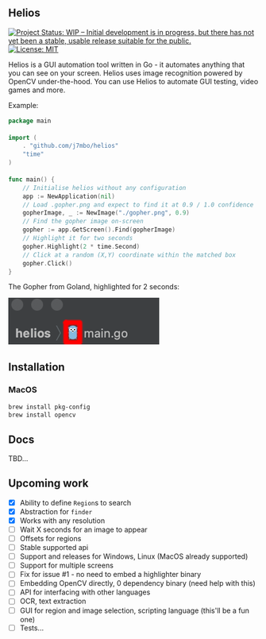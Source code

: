 Helios
--

[![Project Status: WIP – Initial development is in progress, but there has not yet been a stable, usable release suitable for the public.](https://www.repostatus.org/badges/latest/wip.svg)](https://www.repostatus.org/#wip)
[![License: MIT](https://img.shields.io/badge/License-MIT-green.svg)](LICENSE.md)

Helios is a GUI automation tool written in Go - it automates anything that you can see on your screen. Helios uses 
image recognition powered by OpenCV under-the-hood. You can use Helios to automate GUI testing, video games and more.

Example:

```go
package main

import (
	. "github.com/j7mbo/helios"
	"time"
)

func main() {
    // Initialise helios without any configuration
    app := NewApplication(nil)
    // Load .gopher.png and expect to find it at 0.9 / 1.0 confidence
    gopherImage, _ := NewImage("./gopher.png", 0.9)
    // Find the gopher image on-screen
    gopher := app.GetScreen().Find(gopherImage)
    // Highlight it for two seconds
    gopher.Highlight(2 * time.Second)
    // Click at a random (X,Y) coordinate within the matched box
    gopher.Click()
}
```

The Gopher from Goland, highlighted for 2 seconds:

![Found Gopher](./docs/found_gopher.png)

Installation
---

### MacOS

```
brew install pkg-config
brew install opencv
```

Docs
---

TBD...


Upcoming work
---

- [x] Ability to define `Region`s to search
- [x] Abstraction for `finder`
- [x] Works with any resolution
- [ ] Wait X seconds for an image to appear
- [ ] Offsets for regions 
- [ ] Stable supported api
- [ ] Support and releases for Windows, Linux (MacOS already supported)
- [ ] Support for multiple screens
- [ ] Fix for issue #1 - no need to embed a highlighter binary
- [ ] Embedding OpenCV directly, 0 dependency binary (need help with this)
- [ ] API for interfacing with other languages 
- [ ] OCR, text extraction
- [ ] GUI for region and image selection, scripting language (this'll be a fun one)
- [ ] Tests...
